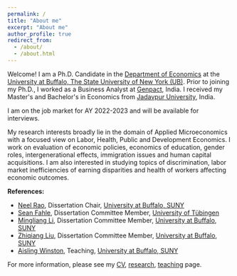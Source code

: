 ```yaml
---
permalink: /
title: "About me"
excerpt: "About me"
author_profile: true
redirect_from: 
  - /about/
  - /about.html
---
```


Welcome! I am a Ph.D. Candidate in the [Department of Economics](https://arts-sciences.buffalo.edu/economics.html) at the
[University at Buffalo, The State University of New York (UB)](http://www.buffalo.edu/). Prior to joining my Ph.D., I worked as a Business Analyst at [Genpact](https://www.genpact.com/), India. I received my Master's and Bachelor's in Economics from [Jadavpur University](http://www.jaduniv.edu.in/), India.

I am on the job market for AY 2022-2023 and will be available for interviews. 

My research interests broadly lie in the domain of Applied Microeconomics with a focused view on Labor, Health, Public and Development Economics. I work on evaluation of economic policies, economics of education, gender roles, intergenerational effects, immigration issues and human capital acquisitions. I am also interested in studying topics of discrimination, labor market inefficiencies of earning disparities and health of workers affecting economic outcomes. 

**References:**
- [Neel Rao](http://www.acsu.buffalo.edu/~neelrao/), Dissertation Chair, [University at Buffalo, SUNY](http://www.buffalo.edu/) 
- [Sean Fahle](https://sites.google.com/site/seanpfahle/), Dissertation Committee Member, [University of Tübingen](https://uni-tuebingen.de/)
- [Mingliang Li](http://www.acsu.buffalo.edu/~mli3/), Dissertation Committee Member, [University at Buffalo, SUNY](http://www.buffalo.edu/)
- [Zhiqiang Liu](https://arts-sciences.buffalo.edu/economics/faculty/faculty-directory/liu-zhiqiang.html), Dissertation Committee Member, [University at Buffalo, SUNY](http://www.buffalo.edu/)
- [Aisling Winston](https://sites.google.com/view/aisling-winston/home), Teaching, [University at Buffalo, SUNY](http://www.buffalo.edu/)

For more information, please see my [CV](cv), [research](research), [teaching](teaching) page. 

